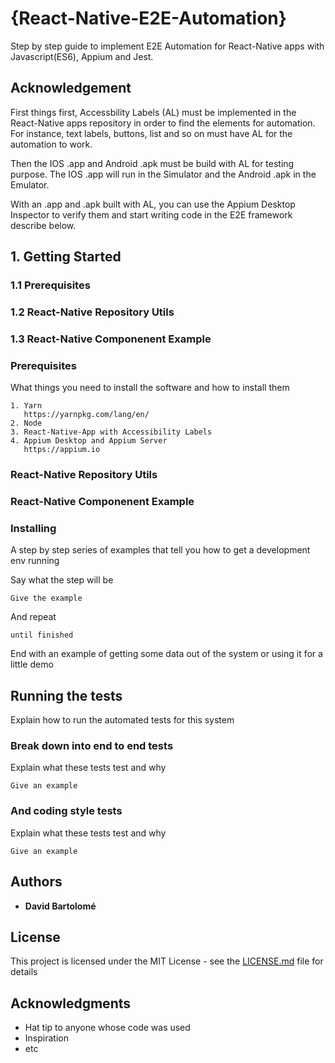 # {React-Native-E2E-Automation}

Step by step guide to implement E2E Automation for React-Native apps with Javascript(ES6), Appium and Jest.

## Acknowledgement

First things first, Accessbility Labels (AL) must be implemented in the React-Native apps repository in order to find the elements for automation. For instance, text labels, buttons, list and so on must have AL for the automation to work.  

Then the IOS .app and Android .apk must be build with AL for testing purpose. The IOS .app will run in the Simulator and the Android .apk in the Emulator. 

With an .app and .apk built with AL, you can use the Appium Desktop Inspector to verify them and start writing code in the E2E framework describe below.

## 1. Getting Started

### 1.1 Prerequisites

### 1.2 React-Native Repository Utils

### 1.3 React-Native Componenent Example 

### Prerequisites

What things you need to install the software and how to install them

```
1. Yarn
   https://yarnpkg.com/lang/en/
2. Node
3. React-Native-App with Accessibility Labels
4. Appium Desktop and Appium Server
   https://appium.io

```
### React-Native Repository Utils

### React-Native Componenent Example 

### Installing

A step by step series of examples that tell you how to get a development env running

Say what the step will be

```
Give the example
```

And repeat

```
until finished
```

End with an example of getting some data out of the system or using it for a little demo

## Running the tests

Explain how to run the automated tests for this system

### Break down into end to end tests

Explain what these tests test and why

```
Give an example
```

### And coding style tests

Explain what these tests test and why

```
Give an example
``` 

## Authors

* **David Bartolomé** 


## License

This project is licensed under the MIT License - see the [LICENSE.md](LICENSE.md) file for details

## Acknowledgments

* Hat tip to anyone whose code was used
* Inspiration
* etc

